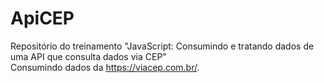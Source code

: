 # ApiCEP
Repositório do treinamento "JavaScript: Consumindo e tratando dados de uma API que consulta dados via CEP" <br>
Consumindo dados da https://viacep.com.br/.
